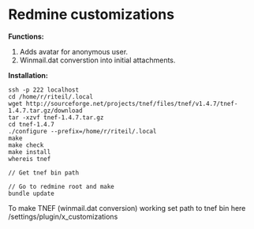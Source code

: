 # Redmine customizations

**Functions:**

1) Adds avatar for anonymous user.
2) Winmail.dat converstion into initial attachments.

**Installation:**

```
ssh -p 222 localhost
cd /home/r/riteil/.local
wget http://sourceforge.net/projects/tnef/files/tnef/v1.4.7/tnef-1.4.7.tar.gz/download
tar -xzvf tnef-1.4.7.tar.gz
cd tnef-1.4.7
./configure --prefix=/home/r/riteil/.local
make
make check
make install
whereis tnef

// Get tnef bin path

// Go to redmine root and make
bundle update

```

To make TNEF (winmail.dat conversion) working set path to tnef bin here /settings/plugin/x_customizations

